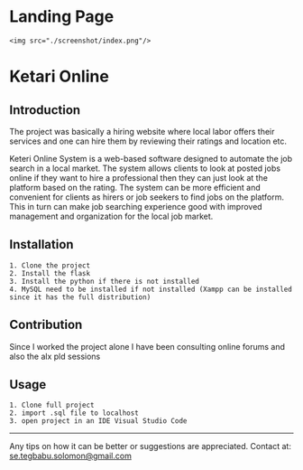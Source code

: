 # Landing Page
```
<img src="./screenshot/index.png"/>

```

# Ketari Online

## Introduction

The project was basically a hiring website where local labor offers their services and one can hire them by reviewing their ratings and location etc.

Keteri Online System is a web-based software designed to automate the
job search in a local market. The system allows clients to look at posted
jobs online if they want to hire a professional then they can just look at
the platform based on the rating. The system can be more efficient and
convenient for clients as hirers or job seekers to find jobs on the
platform. This in turn can make job searching experience good with
improved management and organization for the local job market.

## Installation
```
1. Clone the project
2. Install the flask
3. Install the python if there is not installed
4. MySQL need to be installed if not installed (Xampp can be installed since it has the full distribution)

```
## Contribution

Since I worked the project alone I have been consulting online forums and also the alx pld sessions

## Usage

```
1. Clone full project
2. import .sql file to localhost
3. open project in an IDE Visual Studio Code

```
---

Any tips on how it can be better or suggestions are appreciated.
Contact at: se.tegbabu.solomon@gmail.com
